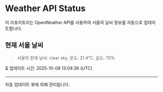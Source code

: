 
# Weather API Status

이 리포지토리는 OpenWeather API를 사용하여 서울의 날씨 정보를 자동으로 업데이트합니다.

## 현재 서울 날씨
> 서울의 현재 날씨: clear sky, 온도: 21.4°C, 습도: 70%

⏳ 업데이트 시간: 2025-10-08 13:04:36 (UTC)

---
자동 업데이트 봇에 의해 관리됩니다.
